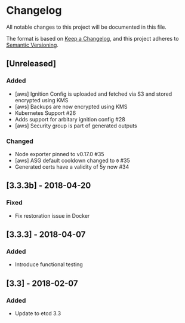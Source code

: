 # Changelog

All notable changes to this project will be documented in this file.

The format is based on [Keep a Changelog](https://keepachangelog.com/en/1.0.0/),
and this project adheres to [Semantic Versioning](https://semver.org/spec/v2.0.0.html).

## [Unreleased]

### Added

-   [aws] Ignition Config is uploaded and fetched via S3 and stored encrypted using KMS
-   [aws] Backups are now encrypted using KMS
-   Kubernetes Support #26
-   Adds support for arbitary ignition config #28
-   [aws] Security group is part of generated outputs

### Changed

-   Node exporter pinned to v0.17.0 #35
-   [aws] ASG default cooldown changed to `0` #35
-   Generated certs have a validity of 5y now #34

## [3.3.3b] - 2018-04-20

### Fixed

-   Fix restoration issue in Docker

## [3.3.3] - 2018-04-07

### Added

-   Introduce functional testing

## [3.3] - 2018-02-07

### Added

-   Update to etcd 3.3
